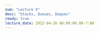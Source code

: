 ```yaml
---
num: "Lecture 9"
desc: "Stacks, Queues, Deques"
ready: true
lecture_date: 2022-04-26 08:00:00.00-7:00
---
```

